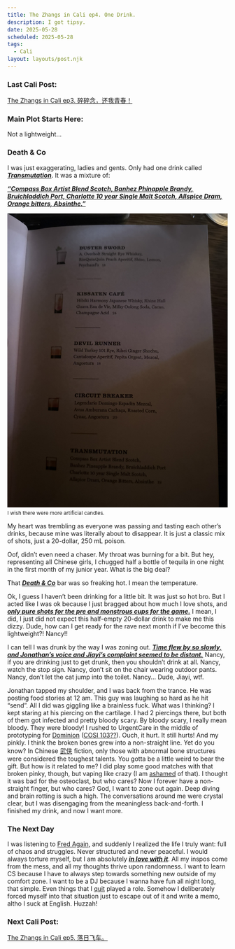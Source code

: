 ```yaml
---
title: The Zhangs in Cali ep4. One Drink.
description: I got tipsy.
date: 2025-05-28
scheduled: 2025-05-28
tags:
  - Cali
layout: layouts/post.njk
---
```


<h3>Last Cali Post:</h3>
<a href="{{ '/posts/calistoryep3/' | url }}">The Zhangs in Cali ep3. 碎碎念，还我青春！</a>

<h3>Main Plot Starts Here:</h3>

Not a lightweight...

<h3>Death & Co</h3>

I was just exaggerating, ladies and gents. Only had one drink called ***<u>Transmutation***</u>. It was a mixture of:

***<u>“Compass Box Artist Blend Scotch, Banhez Phinapple Brandy, Bruichladdich Port, Charlotte 10 year Single Malt Scotch, Allspice Dram, Orange bitters, Absinthe.”***</u>

![Transmutation](/img/blog4.0/drink-menu.jpeg)
<small>I wish there were more artificial candles.</small>

My heart was trembling as everyone was passing and tasting each other’s drinks, because mine was literally about to disappear. It is just a classic mix of shots, just a 20-dollar, 250 mL poison.

Oof, didn’t even need a chaser. My throat was burning for a bit. But hey, representing all Chinese girls, I chugged half a bottle of tequila in one night in the first month of my junior year. What is the big deal?

That ***<u>[Death & Co](https://www.deathandcompany.com/location/dtla/)***</u> bar was so freaking hot. I mean the temperature.

Ok, I guess I haven’t been drinking for a little bit. It was just so hot bro. But I acted like I was ok because I just bragged about how much I love shots, and ***<u>only pure shots for the pre and monstrous cups for the game.***</u> I mean, I did, I just did not expect this half-empty 20-dollar drink to make me this dizzy. Dude, how can I get ready for the rave next month if I’ve become this lightweight?! Nancy!!

I can tell I was drunk by the way I was zoning out. ***<u>Time flew by so slowly, and Jonathan’s voice and Jiayi’s complaint seemed to be distant.***</u> Nancy, if you are drinking just to get drunk, then you shouldn’t drink at all. Nancy, watch the stop sign. Nancy, don’t sit on the chair wearing outdoor pants. Nancy, don’t let the cat jump into the toilet. Nancy… Dude, Jiayi, wtf.

Jonathan tapped my shoulder, and I was back from the trance. He was posting food stories at 12 am. This guy was laughing so hard as he hit “send”. All I did was giggling like a brainless fuck. What was I thinking? I kept staring at his piercing on the cartilage. I had 2 piercings there, but both of them got infected and pretty bloody scary. By bloody scary, I really mean bloody. They were bloody! I rushed to UrgentCare in the middle of prototyping for [Dominion](https://dominion.games) ([COSI 103??](https://github.com/NancyZhang26/Deis-Dominion/tree/main)). Ouch, it hurt. It still hurts! And my pinkly. I think the broken bones grew into a non-straight line. Yet do you know? In Chinese [武侠](https://en.wikipedia.org/wiki/Wuxia) fiction, only those with abnormal bone structures were considered the toughest talents. You gotta be a little weird to bear the gift. But how is it related to me? I did play some good matches with that broken pinky, though, but vaping like crazy (I am <a href="{{ '/posts/hotgrillep1' | url }}">ashamed</a> of that). I thought it was bad for the osteoclast, but who cares? Now I forever have a non-straight finger, but who cares? God, I want to zone out again. Deep diving and brain rotting is such a high. The conversations around me were crystal clear, but I was disengaging from the meaningless back-and-forth. I finished my drink, and now I want more.

<h3>The Next Day</h3>

I was listening to [Fred Again](https://en.wikipedia.org/wiki/Fred_Again), and suddenly I realized the life I truly want: full of chaos and struggles. Never structured and never peaceful. I would always torture myself, but I am absolutely ***<u>in love with it***</u>. All my inspos come from the mess, and all my thoughts thrive upon randomness. I want to learn CS because I have to always step towards something new outside of my comfort zone. I want to be a DJ because I wanna have fun all night long, that simple. Even things that I <a href="{{ '/posts/hotgrillep1/' | url }}">quit</a> played a role. Somehow I deliberately forced myself into that situation just to escape out of it and write a memo, altho I suck at English. Huzzah!

<h3>Next Cali Post:</h3>
<a href="{{ '/posts/calistoryep5/' | url }}">The Zhangs in Cali ep5. 落日飞车。</a>

